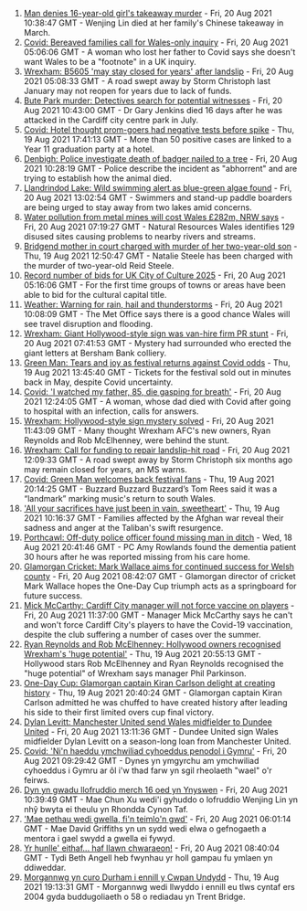 1. [Man denies 16-year-old girl's takeaway murder](https://www.bbc.co.uk/news/uk-wales-58278348) - Fri, 20 Aug 2021 10:38:47 GMT - Wenjing Lin died at her family's Chinese takeaway in March.
2. [Covid: Bereaved families call for Wales-only inquiry](https://www.bbc.co.uk/news/uk-wales-58271577) - Fri, 20 Aug 2021 05:06:06 GMT - A woman who lost her father to Covid says she doesn't want Wales to be a "footnote" in a UK inquiry.
3. [Wrexham: B5605 'may stay closed for years' after landslip](https://www.bbc.co.uk/news/uk-wales-58271578) - Fri, 20 Aug 2021 05:08:33 GMT - A road swept away by Storm Christoph last January may not reopen for years due to lack of funds.
4. [Bute Park murder: Detectives search for potential witnesses](https://www.bbc.co.uk/news/uk-wales-58278349) - Fri, 20 Aug 2021 10:43:00 GMT - Dr Gary Jenkins died 16 days after he was attacked in the Cardiff city centre park in July.
5. [Covid: Hotel thought prom-goers had negative tests before spike](https://www.bbc.co.uk/news/uk-wales-58269876) - Thu, 19 Aug 2021 17:41:13 GMT - More than 50 positive cases are linked to a Year 11 graduation party at a hotel.
6. [Denbigh: Police investigate death of badger nailed to a tree](https://www.bbc.co.uk/news/uk-wales-58281232) - Fri, 20 Aug 2021 10:28:19 GMT - Police describe the incident as "abhorrent" and are trying to establish how the animal died.
7. [Llandrindod Lake: Wild swimming alert as blue-green algae found](https://www.bbc.co.uk/news/uk-wales-58278354) - Fri, 20 Aug 2021 13:02:54 GMT - Swimmers and stand-up paddle boarders are being urged to stay away from two lakes amid concerns.
8. [Water pollution from metal mines will cost Wales £282m, NRW says](https://www.bbc.co.uk/news/uk-wales-58276244) - Fri, 20 Aug 2021 07:19:27 GMT - Natural Resources Wales identifies 129 disused sites causing problems to nearby rivers and streams.
9. [Bridgend mother in court charged with murder of her two-year-old son](https://www.bbc.co.uk/news/uk-wales-58260646) - Thu, 19 Aug 2021 12:50:47 GMT - Natalie Steele has been charged with the murder of two-year-old Reid Steele.
10. [Record number of bids for UK City of Culture 2025](https://www.bbc.co.uk/news/uk-england-58272630) - Fri, 20 Aug 2021 05:16:06 GMT - For the first time groups of towns or areas have been able to bid for the cultural capital title.
11. [Weather: Warning for rain, hail and thunderstorms](https://www.bbc.co.uk/news/uk-wales-58279099) - Fri, 20 Aug 2021 10:08:09 GMT - The Met Office says there is a good chance Wales will see travel disruption and flooding.
12. [Wrexham: Giant Hollywood-style sign was van-hire firm PR stunt](https://www.bbc.co.uk/news/uk-wales-58278346) - Fri, 20 Aug 2021 07:41:53 GMT - Mystery had surrounded who erected the giant letters at Bersham Bank colliery.
13. [Green Man: Tears and joy as festival returns against Covid odds](https://www.bbc.co.uk/news/uk-wales-58267969) - Thu, 19 Aug 2021 13:45:40 GMT - Tickets for the festival sold out in minutes back in May, despite Covid uncertainty.
14. [Covid: 'I watched my father, 85, die gasping for breath'](https://www.bbc.co.uk/news/uk-wales-58278351) - Fri, 20 Aug 2021 12:24:05 GMT - A woman, whose dad died with Covid after going to hospital with an infection, calls for answers.
15. [Wrexham: Hollywood-style sign mystery solved](https://www.bbc.co.uk/news/uk-wales-58281233) - Fri, 20 Aug 2021 11:43:09 GMT - Many thought Wrexham AFC's new owners, Ryan Reynolds and Rob McElhenney, were behind the stunt.
16. [Wrexham: Call for funding to repair landslip-hit road](https://www.bbc.co.uk/news/uk-wales-58275493) - Fri, 20 Aug 2021 12:09:33 GMT - A road swept away by Storm Christoph six months ago may remain closed for years, an MS warns.
17. [Covid: Green Man welcomes back festival fans](https://www.bbc.co.uk/news/uk-wales-58275958) - Thu, 19 Aug 2021 20:14:25 GMT - Buzzard Buzzard Buzzard’s Tom Rees said it was a “landmark” marking music's return to south Wales.
18. ['All your sacrifices have just been in vain, sweetheart'](https://www.bbc.co.uk/news/uk-58267755) - Thu, 19 Aug 2021 10:16:37 GMT - Families affected by the Afghan war reveal their sadness and anger at the Taliban's swift resurgence.
19. [Porthcawl: Off-duty police officer found missing man in ditch](https://www.bbc.co.uk/news/uk-wales-58262831) - Wed, 18 Aug 2021 20:41:46 GMT - PC Amy Rowlands found the dementia patient 30 hours after he was reported missing from his care home.
20. [Glamorgan Cricket: Mark Wallace aims for continued success for Welsh county](https://www.bbc.co.uk/sport/cricket/58279610) - Fri, 20 Aug 2021 08:42:07 GMT - Glamorgan director of cricket Mark Wallace hopes the One-Day Cup triumph acts as a springboard for future success.
21. [Mick McCarthy: Cardiff City manager will not force vaccine on players](https://www.bbc.co.uk/sport/football/58279616) - Fri, 20 Aug 2021 11:37:00 GMT - Manager Mick McCarthy says he can't and won't force Cardiff City's players to have the Covid-19 vaccination, despite the club suffering a number of cases over the summer.
22. [Ryan Reynolds and Rob McElhenney: Hollywood owners recognised Wrexham's 'huge potential'](https://www.bbc.co.uk/sport/football/58259801) - Thu, 19 Aug 2021 20:55:13 GMT - Hollywood stars Rob McElhenney and Ryan Reynolds recognised the "huge potential" of Wrexham says manager Phil Parkinson.
23. [One-Day Cup: Glamorgan captain Kiran Carlson delight at creating history](https://www.bbc.co.uk/sport/cricket/58275483) - Thu, 19 Aug 2021 20:40:24 GMT - Glamorgan captain Kiran Carlson admitted he was chuffed to have created history after leading his side to their first limited overs cup final victory.
24. [Dylan Levitt: Manchester United send Wales midfielder to Dundee United](https://www.bbc.co.uk/sport/football/58283353) - Fri, 20 Aug 2021 13:11:36 GMT - Dundee United sign Wales midfielder Dylan Levitt on a season-long loan from Manchester United.
25. [Covid: 'Ni'n haeddu ymchwiliad cyhoeddus penodol i Gymru'](https://www.bbc.co.uk/newyddion/58271933) - Fri, 20 Aug 2021 09:29:42 GMT - Dynes yn ymgyrchu am ymchwiliad cyhoeddus i Gymru ar ôl i'w thad farw yn sgil rheolaeth "wael" o'r feirws.
26. [Dyn yn gwadu llofruddio merch 16 oed yn Ynyswen](https://www.bbc.co.uk/newyddion/58281393) - Fri, 20 Aug 2021 10:39:49 GMT - Mae Chun Xu wedi'i gyhuddo o lofruddio Wenjing Lin yn nhŷ bwyta ei theulu yn Rhondda Cynon Taf.
27. ['Mae pethau wedi gwella, fi'n teimlo'n gwd'](https://www.bbc.co.uk/newyddion/58270286) - Fri, 20 Aug 2021 06:01:14 GMT - Mae David Griffiths yn un sydd wedi elwa o gefnogaeth a mentora i gael swydd a gwella ei fywyd.
28. [Yr hunlle' eithaf... haf llawn chwaraeon!](https://www.bbc.co.uk/newyddion/58187206) - Fri, 20 Aug 2021 08:40:04 GMT - Tydi Beth Angell heb fwynhau yr holl gampau fu ymlaen yn ddiweddar.
29. [Morgannwg yn curo Durham i ennill y Cwpan Undydd](https://www.bbc.co.uk/newyddion/58272328) - Thu, 19 Aug 2021 19:13:31 GMT - Morgannwg wedi llwyddo i ennill eu tlws cyntaf ers 2004 gyda buddugoliaeth o 58 o rediadau yn Trent Bridge.
